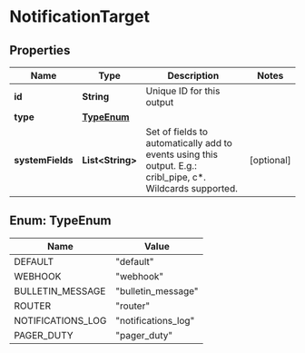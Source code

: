 # NotificationTarget

## Properties
Name | Type | Description | Notes
------------ | ------------- | ------------- | -------------
**id** | **String** | Unique ID for this output | 
**type** | [**TypeEnum**](#TypeEnum) |  | 
**systemFields** | **List&lt;String&gt;** | Set of fields to automatically add to events using this output. E.g.: cribl_pipe, c*. Wildcards supported. |  [optional]

<a name="TypeEnum"></a>
## Enum: TypeEnum
Name | Value
---- | -----
DEFAULT | &quot;default&quot;
WEBHOOK | &quot;webhook&quot;
BULLETIN_MESSAGE | &quot;bulletin_message&quot;
ROUTER | &quot;router&quot;
NOTIFICATIONS_LOG | &quot;notifications_log&quot;
PAGER_DUTY | &quot;pager_duty&quot;
